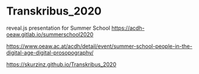 # Transkribus_2020

reveal.js presentation for Summer School https://acdh-oeaw.gitlab.io/summerschool2020

https://www.oeaw.ac.at/acdh/detail/event/summer-school-people-in-the-digital-age-digital-prosopography/

https://skurzinz.github.io/Transkribus_2020
